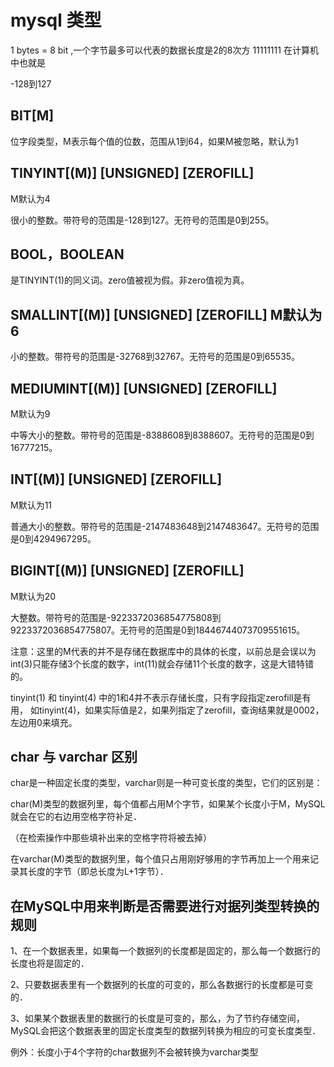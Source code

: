 mysql 类型
===

1 bytes = 8 bit ,一个字节最多可以代表的数据长度是2的8次方 11111111 在计算机中也就是

-128到127

BIT[M]
---

位字段类型，M表示每个值的位数，范围从1到64，如果M被忽略，默认为1

TINYINT[(M)] [UNSIGNED] [ZEROFILL]
---

M默认为4

很小的整数。带符号的范围是-128到127。无符号的范围是0到255。

BOOL，BOOLEAN
---

是TINYINT(1)的同义词。zero值被视为假。非zero值视为真。

SMALLINT[(M)] [UNSIGNED] [ZEROFILL] M默认为6
---

小的整数。带符号的范围是-32768到32767。无符号的范围是0到65535。

MEDIUMINT[(M)] [UNSIGNED] [ZEROFILL]
---

M默认为9

中等大小的整数。带符号的范围是-8388608到8388607。无符号的范围是0到16777215。

INT[(M)] [UNSIGNED] [ZEROFILL]
---

M默认为11

普通大小的整数。带符号的范围是-2147483648到2147483647。无符号的范围是0到4294967295。

BIGINT[(M)] [UNSIGNED] [ZEROFILL]
---

M默认为20

大整数。带符号的范围是-9223372036854775808到9223372036854775807。无符号的范围是0到18446744073709551615。

注意：这里的M代表的并不是存储在数据库中的具体的长度，以前总是会误以为int(3)只能存储3个长度的数字，int(11)就会存储11个长度的数字，这是大错特错的。

tinyint(1) 和 tinyint(4) 中的1和4并不表示存储长度，只有字段指定zerofill是有用，
如tinyint(4)，如果实际值是2，如果列指定了zerofill，查询结果就是0002，左边用0来填充。

char 与 varchar 区别
---

char是一种固定长度的类型，varchar则是一种可变长度的类型，它们的区别是：

char(M)类型的数据列里，每个值都占用M个字节，如果某个长度小于M，MySQL就会在它的右边用空格字符补足．

（在检索操作中那些填补出来的空格字符将被去掉）

在varchar(M)类型的数据列里，每个值只占用刚好够用的字节再加上一个用来记录其长度的字节（即总长度为L+1字节）．

在MySQL中用来判断是否需要进行对据列类型转换的规则
---

1、在一个数据表里，如果每一个数据列的长度都是固定的，那么每一个数据行的长度也将是固定的．

2、只要数据表里有一个数据列的长度的可变的，那么各数据行的长度都是可变的．

3、如果某个数据表里的数据行的长度是可变的，那么，为了节约存储空间，MySQL会把这个数据表里的固定长度类型的数据列转换为相应的可变长度类型．

例外：长度小于4个字符的char数据列不会被转换为varchar类型